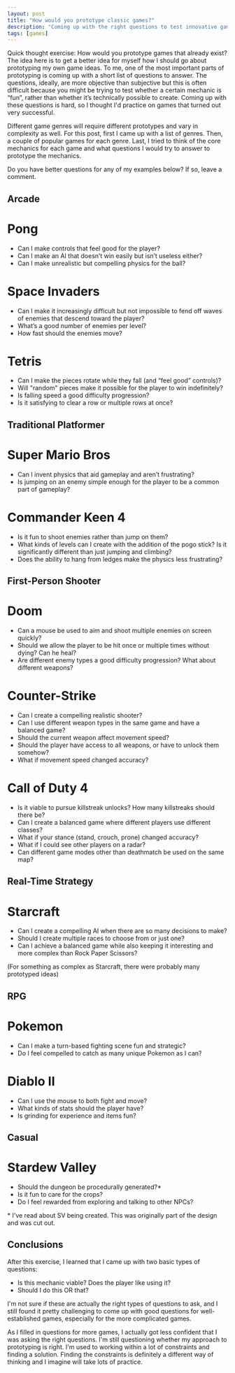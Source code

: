 ```yaml
---
layout: post
title: "How would you prototype classic games?"
description: "Coming up with the right questions to test innovative game ideas."
tags: [games]
---
```


Quick thought exercise: How would you prototype games that already exist? The
idea here is to get a better idea for myself how I should go about prototyping
my own game ideas.  To me, one of the most important parts of prototyping is
coming up with a short list of questions to answer. The questions, ideally, are
more objective than subjective but this is often difficult because you might be
trying to test whether a certain mechanic is “fun”, rather than whether it’s
technically possible to create. Coming up with these questions is hard, so I
thought I'd practice on games that turned out very successful.

Different game genres will require different prototypes and vary in complexity
as well. For this post, first I came up with a list of genres. Then, a couple
of popular games for each genre. Last, I tried to think of the core mechanics
for each game and what questions I would try to answer to prototype the
mechanics.

Do you have better questions for any of my examples below? If so, leave a comment.

Arcade
----

Pong
====

- Can I make controls that feel good for the player?
- Can I make an AI that doesn’t win easily but isn’t useless either?
- Can I make unrealistic but compelling physics for the ball?

Space Invaders
====

- Can I make it increasingly difficult but not impossible to fend off waves of enemies that descend toward the player?
- What’s a good number of enemies per level?
- How fast should the enemies move?

Tetris
====

- Can I make the pieces rotate while they fall (and “feel good” controls)?
- Will "random" pieces make it possible for the player to win indefinitely?
- Is falling speed a good difficulty progression?
- Is it satisfying to clear a row or multiple rows at once?

Traditional Platformer
-----

Super Mario Bros
====

- Can I invent physics that aid gameplay and aren’t frustrating?
- Is jumping on an enemy simple enough for the player to be a common part of gameplay?

Commander Keen 4
====

- Is it fun to shoot enemies rather than jump on them?
- What kinds of levels can I create with the addition of the pogo stick? Is it significantly different than just jumping and climbing?
- Does the ability to hang from ledges make the physics less frustrating?

First-Person Shooter
-----

Doom
====

- Can a mouse be used to aim and shoot multiple enemies on screen quickly?
- Should we allow the player to be hit once or multiple times without dying? Can he heal?
- Are different enemy types a good difficulty progression? What about different weapons?

Counter-Strike
====

- Can I create a compelling realistic shooter?
- Can I use different weapon types in the same game and have a balanced game?
- Should the current weapon affect movement speed?
- Should the player have access to all weapons, or have to unlock them somehow?
- What if movement speed changed accuracy?

Call of Duty 4
====

- Is it viable to pursue killstreak unlocks? How many killstreaks should there be?
- Can I create a balanced game where different players use different classes?
- What if your stance (stand, crouch, prone) changed accuracy?
- What if I could see other players on a radar?
- Can different game modes other than deathmatch be used on the same map?

Real-Time Strategy
-----

Starcraft
====

- Can I create a compelling AI when there are so many decisions to make?
- Should I create multiple races to choose from or just one?
- Can I achieve a balanced game while also keeping it interesting and more complex than Rock Paper Scissors?

(For something as complex as Starcraft, there were probably many prototyped ideas)

RPG
-----

Pokemon
====

- Can I make a turn-based fighting scene fun and strategic?
- Do I feel compelled to catch as many unique Pokemon as I can?

Diablo II
====

- Can I use the mouse to both fight and move?
- What kinds of stats should the player have?
- Is grinding for experience and items fun?

Casual
-----

Stardew Valley
====

- Should the dungeon be procedurally generated?\*
- Is it fun to care for the crops?
- Do I feel rewarded from exploring and talking to other NPCs?

\* I've read about SV being created. This was originally part of the design and was cut out.

Conclusions
--------

After this exercise, I learned that I came up with two basic types of questions:

- Is this mechanic viable? Does the player like using it?
- Should I do this OR that?

I'm not sure if these are actually the right types of questions to ask, and I
still found it pretty challenging to come up with good questions for
well-established games, especially for the more complicated games.

As I filled in questions for more games, I actually got less confident that I
was asking the right questions. I'm still questioning whether my approach to
prototyping is right. I'm used to working within a lot of constraints and
finding a solution. Finding the constraints is definitely a different way of
thinking and I imagine will take lots of practice.
